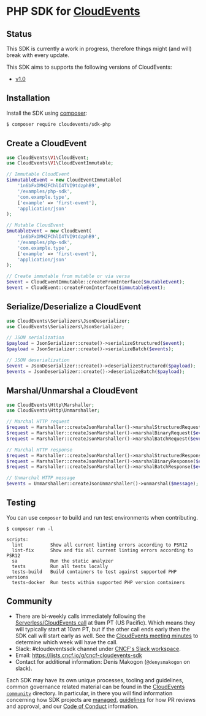 # PHP SDK for [CloudEvents](https://github.com/cloudevents/spec)

## Status

This SDK is currently a work in progress, therefore things might (and will) break with every update.

This SDK aims to supports the following versions of CloudEvents:

- [v1.0](https://github.com/cloudevents/spec/blob/v1.0.1/spec.md)

## Installation

Install the SDK using [composer](https://getcomposer.org/):

```sh
$ composer require cloudevents/sdk-php
```

## Create a CloudEvent

```php
use CloudEvents\V1\CloudEvent;
use CloudEvents\V1\CloudEventImmutable;

// Immutable CloudEvent
$immutableEvent = new CloudEventImmutable(
    '1n6bFxDMHZFChlI4TVI9tdzphB9',
    '/examples/php-sdk',
    'com.example.type',
    ['example' => 'first-event'],
    'application/json'
);

// Mutable CloudEvent
$mutableEvent = new CloudEvent(
    '1n6bFxDMHZFChlI4TVI9tdzphB9',
    '/examples/php-sdk',
    'com.example.type',
    ['example' => 'first-event'],
    'application/json'
);

// Create immutable from mutable or via versa
$event = CloudEventImmutable::createFromInterface($mutableEvent);
$event = CloudEvent::createFromInterface($immutableEvent);
```

## Serialize/Deserialize a CloudEvent

```php
use CloudEvents\Serializers\JsonDeserializer;
use CloudEvents\Serializers\JsonSerializer;

// JSON serialization
$payload = JsonSerializer::create()->serializeStructured($event);
$payload = JsonSerializer::create()->serializeBatch($events);

// JSON deserialization
$event = JsonDeserializer::create()->deserializeStructured($payload);
$events = JsonDeserializer::create()->deserializeBatch($payload);
```

## Marshal/Unmarshal a CloudEvent

```php
use CloudEvents\Http\Marshaller;
use CloudEvents\Http\Unmarshaller;

// Marchal HTTP request
$request = Marshaller::createJsonMarshaller()->marshalStructuredRequest($event);
$request = Marshaller::createJsonMarshaller()->marshalBinaryRequest($event);
$request = Marshaller::createJsonMarshaller()->marshalBatchRequest($events);

// Marchal HTTP response
$request = Marshaller::createJsonMarshaller()->marshalStructuredResponse($event);
$request = Marshaller::createJsonMarshaller()->marshalBinaryResponse($event);
$request = Marshaller::createJsonMarshaller()->marshalBatchResponse($events);

// Unmarchal HTTP message
$events = Unmarshaller::createJsonUnmarshaller()->unmarshal($message);
```

## Testing

You can use `composer` to build and run test environments when contributing.

```
$ composer run -l

scripts:
  lint          Show all current linting errors according to PSR12
  lint-fix      Show and fix all current linting errors according to PSR12
  sa            Run the static analyzer
  tests         Run all tests locally
  tests-build   Build containers to test against supported PHP versions
  tests-docker  Run tests within supported PHP version containers
```

## Community

- There are bi-weekly calls immediately following the [Serverless/CloudEvents
  call](https://github.com/cloudevents/spec#meeting-time) at
  9am PT (US Pacific). Which means they will typically start at 10am PT, but
  if the other call ends early then the SDK call will start early as well.
  See the [CloudEvents meeting minutes](https://docs.google.com/document/d/1OVF68rpuPK5shIHILK9JOqlZBbfe91RNzQ7u_P7YCDE/edit#)
  to determine which week will have the call.
- Slack: #cloudeventssdk channel under
  [CNCF's Slack workspace](https://slack.cncf.io/).
- Email: https://lists.cncf.io/g/cncf-cloudevents-sdk
- Contact for additional information: Denis Makogon (`@denysmakogon` on slack).

Each SDK may have its own unique processes, tooling and guidelines, common
governance related material can be found in the
[CloudEvents `community`](https://github.com/cloudevents/spec/tree/master/community)
directory. In particular, in there you will find information concerning
how SDK projects are
[managed](https://github.com/cloudevents/spec/blob/master/community/SDK-GOVERNANCE.md),
[guidelines](https://github.com/cloudevents/spec/blob/master/community/SDK-maintainer-guidelines.md)
for how PR reviews and approval, and our
[Code of Conduct](https://github.com/cloudevents/spec/blob/master/community/GOVERNANCE.md#additional-information)
information.

